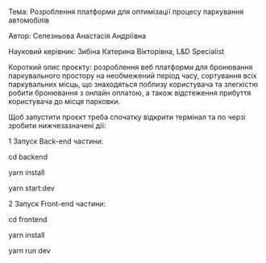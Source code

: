 Тема: Розроблення платформи для оптимізації процесу паркування автомобілів 

Автор: Cелезньова Анастасія Андріївна 

Науковий керівник: Зибіна Катерина Вікторівна, L&D Specialist

Короткий опис проєкту: розроблення веб платформи для бронювання паркувального простору на необмежений період часу, сортування всіх паркувальних місць, що знаходяться поблизу користувача та злегкістю робити бронювання з онлайн оплатою, а також відстеження прибуття користувача до місця парковки.

Щоб запустити проєкт треба спочатку відкрити термінал та по черзі зробити нижчезазначені дії:

1 Запуск Back-end частини:

cd backend

yarn install

yarn start:dev

2 Запуск Front-end частини:

cd frontend

yarn install

yarn run dev
